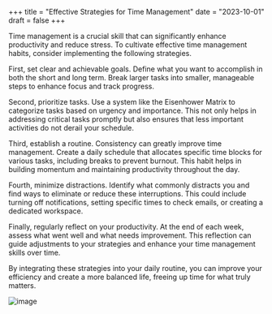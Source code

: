 +++
title = "Effective Strategies for Time Management"
date = "2023-10-01"
draft = false
+++

Time management is a crucial skill that can significantly enhance productivity and reduce stress. To cultivate effective time management habits, consider implementing the following strategies.

First, set clear and achievable goals. Define what you want to accomplish in both the short and long term. Break larger tasks into smaller, manageable steps to enhance focus and track progress.

Second, prioritize tasks. Use a system like the Eisenhower Matrix to categorize tasks based on urgency and importance. This not only helps in addressing critical tasks promptly but also ensures that less important activities do not derail your schedule.

Third, establish a routine. Consistency can greatly improve time management. Create a daily schedule that allocates specific time blocks for various tasks, including breaks to prevent burnout. This habit helps in building momentum and maintaining productivity throughout the day.

Fourth, minimize distractions. Identify what commonly distracts you and find ways to eliminate or reduce these interruptions. This could include turning off notifications, setting specific times to check emails, or creating a dedicated workspace.

Finally, regularly reflect on your productivity. At the end of each week, assess what went well and what needs improvement. This reflection can guide adjustments to your strategies and enhance your time management skills over time.

By integrating these strategies into your daily routine, you can improve your efficiency and create a more balanced life, freeing up time for what truly matters.

![image](../f1914584-86e4-11ef-a93e-54bf6465a3fe.png)